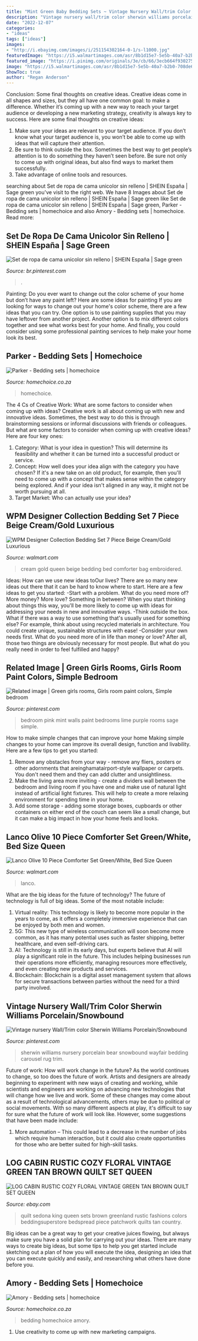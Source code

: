 ```yaml
---
title: "Mint Green Baby Bedding Sets ~ Vintage Nursery Wall/trim Color Sherwin Williams Porcelain/snowbound"
description: "Vintage nursery wall/trim color sherwin williams porcelain/snowbound"
date: "2022-12-07"
categories:
- "ideas"
tags: ["ideas"]
images:
- "http://i.ebayimg.com/images/i/251154302164-0-1/s-l1000.jpg"
featuredImage: "https://i5.walmartimages.com/asr/8b1d15e7-5e5b-40a7-b2b0-708de6968a5a_1.3a1644fdd789d929f80f5779fbf28163.jpeg"
featured_image: "https://i.pinimg.com/originals/3e/cb/66/3ecb664f930275597ab7925141bf1393.jpg"
image: "https://i5.walmartimages.com/asr/8b1d15e7-5e5b-40a7-b2b0-708de6968a5a_1.3a1644fdd789d929f80f5779fbf28163.jpeg"
ShowToc: true
author: "Regan Anderson"
---
```



Conclusion: Some final thoughts on creative ideas.
Creative ideas come in all shapes and sizes, but they all have one common goal: to make a difference. Whether it’s coming up with a new way to reach your target audience or developing a new marketing strategy, creativity is always key to success. Here are some final thoughts on creative ideas: 
1. Make sure your ideas are relevant to your target audience. If you don’t know what your target audience is, you won’t be able to come up with ideas that will capture their attention. 
2. Be sure to think outside the box. Sometimes the best way to get people’s attention is to do something they haven’t seen before. Be sure not only to come up with original ideas, but also find ways to market them successfully. 
3. Take advantage of online tools and resources.

	

		
searching about Set de ropa de cama unicolor sin relleno | SHEIN España | Sage green you've visit to the right web. We have 8 Images about Set de ropa de cama unicolor sin relleno | SHEIN España | Sage green like Set de ropa de cama unicolor sin relleno | SHEIN España | Sage green, Parker - Bedding sets | homechoice and also Amory - Bedding sets | homechoice. Read more:
		
    
## Set De Ropa De Cama Unicolor Sin Relleno | SHEIN España | Sage Green

<img loading=lazy src="https://i.pinimg.com/originals/3e/cb/66/3ecb664f930275597ab7925141bf1393.jpg" onerror="this.onerror=null;this.src='https://tse3.mm.bing.net/th?id=OIP.Jc6oGF7qSBcf5kuXYPIzEQHaJ3&amp;pid=15.1';" alt="Set de ropa de cama unicolor sin relleno | SHEIN España | Sage green">

_Source: br.pinterest.com_

>. 

	

Painting: Do you ever want to change out the color scheme of your home but don’t have any paint left? Here are some ideas for painting
If you are looking for ways to change out your home's color scheme, there are a few ideas that you can try. One option is to use painting supplies that you may have leftover from another project. Another option is to mix different colors together and see what works best for your home. And finally, you could consider using some professional painting services to help make your home look its best.

    
## Parker - Bedding Sets | Homechoice

<img loading=lazy src="https://www.homechoice.co.za/ccstore/v1/images/?source=/file/v1385601317744976742/products/Parker-Bedding-sets.hero2.jpg&amp;height=940&amp;width=940&amp;quality=0.5" onerror="this.onerror=null;this.src='https://tse2.mm.bing.net/th?id=OIP.NI05W26ezdyyf9Qx7_nGZgHaHa&amp;pid=15.1';" alt="Parker - Bedding sets | homechoice">

_Source: homechoice.co.za_

>homechoice. 

	

The 4 Cs of Creative Work: What are some factors to consider when coming up with ideas?
Creative work is all about coming up with new and innovative ideas. Sometimes, the best way to do this is through brainstorming sessions or informal discussions with friends or colleagues. But what are some factors to consider when coming up with creative ideas? Here are four key ones:
1. Category: What is your idea in question? This will determine its feasibility and whether it can be turned into a successful product or service.
2. Concept: How well does your idea align with the category you have chosen? If it's a new take on an old product, for example, then you'll need to come up with a concept that makes sense within the category being explored. And if your idea isn't aligned in any way, it might not be worth pursuing at all.
3. Target Market: Who can actually use your idea?

    
## WPM Designer Collection Bedding Set 7 Piece Beige Cream/Gold Luxurious

<img loading=lazy src="https://i5.walmartimages.com/asr/8b1d15e7-5e5b-40a7-b2b0-708de6968a5a_1.3a1644fdd789d929f80f5779fbf28163.jpeg" onerror="this.onerror=null;this.src='https://tse1.mm.bing.net/th?id=OIP.E655SXmgEuKa8ceCgHSmoAHaFc&amp;pid=15.1';" alt="WPM Designer Collection Bedding Set 7 Piece Beige Cream/Gold Luxurious">

_Source: walmart.com_

>cream gold queen beige bedding bed comforter bag embroidered. 

	

Ideas: How can we use new ideas toOur lives?
There are so many new ideas out there that it can be hard to know where to start. Here are a few ideas to get you started: 
-Start with a problem. What do you need more of? More money? More love? Something in between? When you start thinking about things this way, you'll be more likely to come up with ideas for addressing your needs in new and innovative ways. 
-Think outside the box. What if there was a way to use something that's usually used for something else? For example, think about using recycled materials in architecture. You could create unique, sustainable structures with ease! 
-Consider your own needs first. What do you need more of in life than money or love? After all, those two things are obviously necessary for most people. But what do you really need in order to feel fulfilled and happy?

    
## Related Image | Green Girls Rooms, Girls Room Paint Colors, Simple Bedroom

<img loading=lazy src="https://i.pinimg.com/originals/91/73/00/9173002b309722af763ed7d0863ea211.jpg" onerror="this.onerror=null;this.src='https://tse4.mm.bing.net/th?id=OIP.l4IpdTvR5JGARruo8EcdFQHaLA&amp;pid=15.1';" alt="Related image | Green girls rooms, Girls room paint colors, Simple bedroom">

_Source: pinterest.com_

>bedroom pink mint walls paint bedrooms lime purple rooms sage simple. 

	

How to make simple changes that can improve your home
Making simple changes to your home can improve its overall design, function and livability. Here are a few tips to get you started: 
1. Remove any obstacles from your way - remove any fliers, posters or other adornments that areinghamatairport-style wallpaper or carpets. You don't need them and they can add clutter and unsightliness. 
2. Make the living area more inviting - create a dividers wall between the bedroom and living room if you have one and make use of natural light instead of artificial light fixtures. This will help to create a more relaxing environment for spending time in your home. 
3. Add some storage - adding some storage boxes, cupboards or other containers on either end of the couch can seem like a small change, but it can make a big impact in how your home feels and looks.

    
## Lanco Olive 10 Piece Comforter Set Green/White, Bed Size Queen

<img loading=lazy src="https://i5.walmartimages.com/asr/9585cb3c-a3d7-4ba7-bcf0-a60cb9c2cd97.1010bb04bc74d758dba249e13b70e190.jpeg" onerror="this.onerror=null;this.src='https://tse3.mm.bing.net/th?id=OIP.T1pOkvGgBugyMRtij5L8ogHaHa&amp;pid=15.1';" alt="Lanco Olive 10 Piece Comforter Set Green/White, Bed Size Queen">

_Source: walmart.com_

>lanco. 

	

What are the big ideas for the future of technology?
The future of technology is full of big ideas. Some of the most notable include:
1. Virtual reality: This technology is likely to become more popular in the years to come, as it offers a completely immersive experience that can be enjoyed by both men and women.
2. 5G: This new type of wireless communication will soon become more common, as it has many potential uses such as faster shipping, better healthcare, and even self-driving cars.
3. AI: Technology is still in its early days, but experts believe that AI will play a significant role in the future. This includes helping businesses run their operations more efficiently, managing resources more effectively, and even creating new products and services.
4. Blockchain: Blockchain is a digital asset management system that allows for secure transactions between parties without the need for a third party involved.

    
## Vintage Nursery Wall/Trim Color Sherwin Williams Porcelain/Snowbound

<img loading=lazy src="https://i.pinimg.com/originals/7b/d4/6c/7bd46cbebfe903e82723e2ebf5851da7.jpg" onerror="this.onerror=null;this.src='https://tse3.mm.bing.net/th?id=OIP.lEeASErRHMNDTSfkANrcxQHaJ4&amp;pid=15.1';" alt="Vintage nursery Wall/Trim color Sherwin Williams Porcelain/Snowbound">

_Source: pinterest.com_

>sherwin williams nursery porcelain bear snowbound wayfair bedding carousel rug trim. 

	

Future of work: How will work change in the future?
As the world continues to change, so too does the future of work. Artists and designers are already beginning to experiment with new ways of creating and working, while scientists and engineers are working on advancing new technologies that will change how we live and work. Some of these changes may come about as a result of technological advancements, others may be due to political or social movements. With so many different aspects at play, it's difficult to say for sure what the future of work will look like. However, some suggestions that have been made include: 
1) More automation – This could lead to a decrease in the number of jobs which require human interaction, but it could also create opportunities for those who are better suited for high-skill tasks.

    
## LOG CABIN RUSTIC COZY FLORAL VINTAGE GREEN TAN BROWN QUILT SET QUEEN

<img loading=lazy src="http://i.ebayimg.com/images/i/251154302164-0-1/s-l1000.jpg" onerror="this.onerror=null;this.src='https://tse4.mm.bing.net/th?id=OIP.iObT0bwX_sNM1cr5FpzITAHaFx&amp;pid=15.1';" alt="LOG CABIN RUSTIC COZY FLORAL VINTAGE GREEN TAN BROWN QUILT SET QUEEN">

_Source: ebay.com_

>quilt sedona king queen sets brown greenland rustic fashions colors beddingsuperstore bedspread piece patchwork quilts tan country. 

	

Big ideas can be a great way to get your creative juices flowing, but always make sure you have a solid plan for carrying out your ideas. There are many ways to create big ideas, but some tips to help you get started include sketching out a plan of how you will execute the idea, designing an idea that you can execute quickly and easily, and researching what others have done before you.

    
## Amory - Bedding Sets | Homechoice

<img loading=lazy src="https://www.homechoice.co.za/ccstore/v1/images/?source=/file/v2015627235526339038/products/Amory-Bedding-sets.hero1.jpg&amp;height=940&amp;width=940&amp;quality=0.5" onerror="this.onerror=null;this.src='https://tse2.mm.bing.net/th?id=OIP.IXOG1s8YW633Ec62P8rDowHaHa&amp;pid=15.1';" alt="Amory - Bedding sets | homechoice">

_Source: homechoice.co.za_

>bedding homechoice amory. 

	

1. Use creativity to come up with new marketing campaigns.

